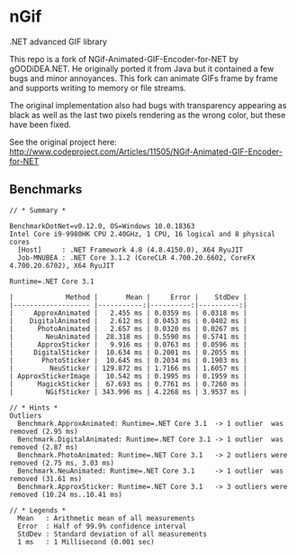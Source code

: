 # nGif
.NET advanced GIF library

This repo is a fork of NGif-Animated-GIF-Encoder-for-NET by gOODiDEA.NET. He originally ported it from Java but it contained a few bugs and minor annoyances. This fork can animate GIFs frame by frame and supports writing to memory or file streams.

The original implementation also had bugs with transparency appearing as black as well as the last two pixels rendering as the wrong color, but these have been fixed.

See the original project here:
http://www.codeproject.com/Articles/11505/NGif-Animated-GIF-Encoder-for-NET

## Benchmarks

```
// * Summary *

BenchmarkDotNet=v0.12.0, OS=Windows 10.0.18363
Intel Core i9-9980HK CPU 2.40GHz, 1 CPU, 16 logical and 8 physical cores
  [Host]     : .NET Framework 4.8 (4.8.4150.0), X64 RyuJIT
  Job-MNUBEA : .NET Core 3.1.2 (CoreCLR 4.700.20.6602, CoreFX 4.700.20.6702), X64 RyuJIT

Runtime=.NET Core 3.1

|             Method |       Mean |     Error |    StdDev |
|------------------- |-----------:|----------:|----------:|
|     ApproxAnimated |   2.455 ms | 0.0359 ms | 0.0318 ms |
|    DigitalAnimated |   2.612 ms | 0.0453 ms | 0.0402 ms |
|      PhotoAnimated |   2.657 ms | 0.0320 ms | 0.0267 ms |
|        NeuAnimated |  28.318 ms | 0.5590 ms | 0.5741 ms |
|      ApproxSticker |   9.916 ms | 0.0763 ms | 0.0596 ms |
|     DigitalSticker |  10.634 ms | 0.2001 ms | 0.2055 ms |
|       PhotoSticker |  10.645 ms | 0.2034 ms | 0.1903 ms |
|         NeuSticker | 129.872 ms | 1.7166 ms | 1.6057 ms |
| ApproxStickerImage |  10.542 ms | 0.1995 ms | 0.1959 ms |
|      MagickSticker |  67.693 ms | 0.7761 ms | 0.7260 ms |
|        NGifSticker | 343.996 ms | 4.2268 ms | 3.9537 ms |

// * Hints *
Outliers
  Benchmark.ApproxAnimated: Runtime=.NET Core 3.1  -> 1 outlier  was  removed (2.95 ms)
  Benchmark.DigitalAnimated: Runtime=.NET Core 3.1 -> 1 outlier  was  removed (2.87 ms)
  Benchmark.PhotoAnimated: Runtime=.NET Core 3.1   -> 2 outliers were removed (2.75 ms, 3.03 ms)
  Benchmark.NeuAnimated: Runtime=.NET Core 3.1     -> 1 outlier  was  removed (31.61 ms)
  Benchmark.ApproxSticker: Runtime=.NET Core 3.1   -> 3 outliers were removed (10.24 ms..10.41 ms)

// * Legends *
  Mean   : Arithmetic mean of all measurements
  Error  : Half of 99.9% confidence interval
  StdDev : Standard deviation of all measurements
  1 ms   : 1 Millisecond (0.001 sec)
```
